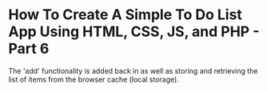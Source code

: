 # How To Create A Simple To Do List App Using HTML, CSS, JS, and PHP - Part 6

The 'add' functionality is added back in as well as storing and retrieving the list of items from the browser cache (local storage).